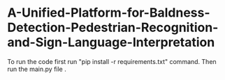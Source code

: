 # A-Unified-Platform-for-Baldness-Detection-Pedestrian-Recognition-and-Sign-Language-Interpretation

To run the code first run "pip install -r requirements.txt" command.
Then run the main.py file .
